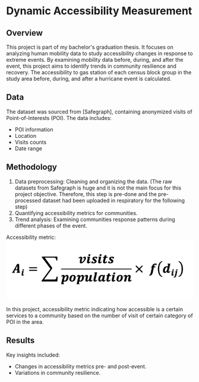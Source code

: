 # Dynamic Accessibility Measurement

## Overview
This project is part of my bachelor's graduation thesis. It focuses on analyzing human mobility data to study accessibility changes in response to extreme events. By examining mobility data before, during, and after the event, this project aims to identify trends in community resilience and recovery. The accessibility to gas station of each census block group in the study area before, during, and after a hurricane event is calculated.

## Data
The dataset was sourced from [Safegraph], containing anonymized visits of Point-of-Interests (POI). The data includes:
- POI information
- Location
- Visits counts
- Date range

## Methodology
1. Data preprocessing: Cleaning and organizing the data. (The raw datasets from Safegraph is huge and it is not the main focus for this project objective. Therefore, this step is pre-done and the pre-processed dataset had been uploaded in respiratory for the following step)
2. Quantifying accessibility metrics for communities.
3. Trend analysis: Examining communities response patterns during different phases of the event.

Accessibility metric: ![Equation to calculate accessibility of a census block group](accessibility_metrics.png)

In this project, accessibility metric indicating how accessible is a certain services to a community based on the number of visit of certain category of POI in the area.

## Results
Key insights included:
- Changes in accessibility metrics pre- and post-event.
- Variations in community resilience.



